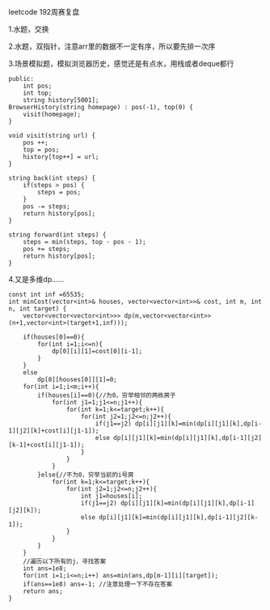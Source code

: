 leetcode 192周赛复盘


1.水题，交换

2.水题，双指针，注意arr里的数据不一定有序，所以要先排一次序

3.场景模拟题，模拟浏览器历史，感觉还是有点水，用栈或者deque都行

    public:
        int pos;
        int top;
        string history[5001];
    BrowserHistory(string homepage) : pos(-1), top(0) {
        visit(homepage);
    }
    
    void visit(string url) {
        pos ++;
        top = pos;
        history[top++] = url;
    }
    
    string back(int steps) {
        if(steps > pos) {
            steps = pos;
        }
        pos -= steps;
        return history[pos];
    }
    
    string forward(int steps) {
        steps = min(steps, top - pos - 1);
        pos += steps;
        return history[pos];
    }


4.又是多维dp……
	
	const int inf =65535;
    int minCost(vector<int>& houses, vector<vector<int>>& cost, int m, int n, int target) {
		vector<vector<vector<int>>> dp(m,vector<vector<int>>(n+1,vector<int>(target+1,inf)));
		
		if(houses[0]==0){
			for(int i=1;i<=n){
				dp[0][i][1]=cost[0][i-1];
			}
		}
		else
			dp[0][houses[0]][1]=0;
		for(int i=1;i<m;i++){
            if(houses[i]==0){//为0，穷举相邻的两栋房子
                for(int j1=1;j1<=n;j1++){
                    for(int k=1;k<=target;k++){
                        for(int j2=1;j2<=n;j2++){
                            if(j1==j2) dp[i][j1][k]=min(dp[i][j1][k],dp[i-1][j2][k]+cost[i][j1-1]);
                            else dp[i][j1][k]=min(dp[i][j1][k],dp[i-1][j2][k-1]+cost[i][j1-1]);
                        }
                    }
                }
            }else{//不为0，穷举当前的i号房
                for(int k=1;k<=target;k++){
                    for(int j2=1;j2<=n;j2++){
                        int j1=houses[i];
                        if(j1==j2) dp[i][j1][k]=min(dp[i][j1][k],dp[i-1][j2][k]);
                        else dp[i][j1][k]=min(dp[i][j1][k],dp[i-1][j2][k-1]);
                    }
                }
            }
        }
        //遍历以下所有的j，寻找答案
        int ans=1e8;
        for(int i=1;i<=n;i++) ans=min(ans,dp[m-1][i][target]);
        if(ans==1e8) ans=-1; //注意处理一下不存在答案
        return ans;
    }
